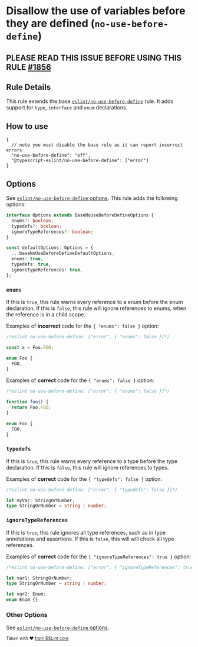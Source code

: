 # Disallow the use of variables before they are defined (`no-use-before-define`)

## PLEASE READ THIS ISSUE BEFORE USING THIS RULE [#1856](https://github.com/typescript-eslint/typescript-eslint/issues/1856)

## Rule Details

This rule extends the base [`eslint/no-use-before-define`](https://eslint.org/docs/rules/no-use-before-define) rule.
It adds support for `type`, `interface` and `enum` declarations.

## How to use

```jsonc
{
  // note you must disable the base rule as it can report incorrect errors
  "no-use-before-define": "off",
  "@typescript-eslint/no-use-before-define": ["error"]
}
```

## Options

See [`eslint/no-use-before-define` options](https://eslint.org/docs/rules/no-use-before-define#options).
This rule adds the following options:

```ts
interface Options extends BaseNoUseBeforeDefineOptions {
  enums?: boolean;
  typedefs?: boolean;
  ignoreTypeReferences?: boolean;
}

const defaultOptions: Options = {
  ...baseNoUseBeforeDefineDefaultOptions,
  enums: true,
  typedefs: true,
  ignoreTypeReferences: true,
};
```

### `enums`

If this is `true`, this rule warns every reference to a enum before the enum declaration.
If this is `false`, this rule will ignore references to enums, when the reference is in a child scope.

Examples of **incorrect** code for the `{ "enums": false }` option:

```ts
/*eslint no-use-before-define: ["error", { "enums": false }]*/

const x = Foo.FOO;

enum Foo {
  FOO,
}
```

Examples of **correct** code for the `{ "enums": false }` option:

```ts
/*eslint no-use-before-define: ["error", { "enums": false }]*/

function foo() {
  return Foo.FOO;
}

enum Foo {
  FOO,
}
```

### `typedefs`

If this is `true`, this rule warns every reference to a type before the type declaration.
If this is `false`, this rule will ignore references to types.

Examples of **correct** code for the `{ "typedefs": false }` option:

```ts
/*eslint no-use-before-define: ["error", { "typedefs": false }]*/

let myVar: StringOrNumber;
type StringOrNumber = string | number;
```

### `ignoreTypeReferences`

If this is `true`, this rule ignores all type references, such as in type annotations and assertions.
If this is `false`, this will will check all type references.

Examples of **correct** code for the `{ "ignoreTypeReferences": true }` option:

```ts
/*eslint no-use-before-define: ["error", { "ignoreTypeReferences": true }]*/

let var1: StringOrNumber;
type StringOrNumber = string | number;

let var2: Enum;
enum Enum {}
```

### Other Options

See [`eslint/no-use-before-define` options](https://eslint.org/docs/rules/no-use-before-define#options).

<sup>Taken with ❤️ [from ESLint core](https://github.com/eslint/eslint/blob/master/docs/rules/no-use-before-define.md)</sup>

